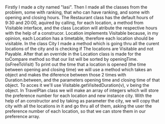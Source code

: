   Firstly I made a city named "Iasi". Then I made all the classes from the problem, some with ranking, that who can have ranking, and some with opening and closing hours.
The Restaurant class has the default hours of 9:30 and 20:00, aquired by calling, for each location, a method from Visitable interface, and the class Location will atribute
the respective hours with the help of a construcor. Location implements Visitable because, in my opinion, each Location has a timetable, therefore each location should be visitable.
  In the class City I made a method which is going thru all the curent locations of the city and is checking if The locations are Visitable and not Payable. After that an override
in the Location class is made for the toCompare method so that our list will be sorted by openingTime. (isFreeToVisit)
  To print out the time that a location is opened (the time between opening and closing time) we will use a method which takes an object and makes the diference between those
2 times with Duration.between, and the parameters opening time and closing time of that object. To acces it we'll use Visitable.getVisitedDuration(v), v being the object.
  In TravelPlan class we will make an array of integers which will store the preference number for each location and new instance city. With the help of an constructor and
by taking as parameter the city, we will copy that city with all the locations in it and go thru all of them, asking the user the preference number of each location, so that
we can store them in our preference array.
